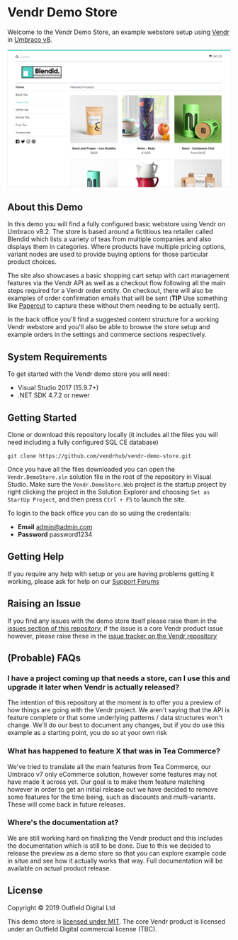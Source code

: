 # Vendr Demo Store

Welcome to the Vendr Demo Store, an example webstore setup using [Vendr](http://getvendr.net) in [Umbraco v8](https://umbraco.com).

![Screenshot](assets/screenshot.png)

## About this Demo

In this demo you will find a fully configured basic webstore using Vendr on Umbraco v8.2. The store is based around a fictitious tea retailer called Blendid which lists a variety of teas from multiple companies and also displays them in categories. Where products have multiple pricing options, variant nodes are used to provide buying options for those particular product choices.

The site also showcases a basic shopping cart setup with cart management features via the Vendr API as well as a checkout flow following all the main steps required for a Vendr order entity. On checkout, there will also be examples of order confirmation emails that will be sent (**TIP** Use something like [Papercut](https://github.com/ChangemakerStudios/Papercut) to capture these without them needing to be actually sent).

In the back office you'll find a suggested content structure for a working Vendr webstore and you'll also be able to browse the store setup and example orders in the settings and commerce sections respectively.

## System Requirements

To get started with the Vendr demo store you will need:

* Visual Studio 2017 (15.9.7+)
* .NET SDK 4.7.2 or newer

## Getting Started

Clone or download this repository locally (it includes all the files you will need including a fully configured SQL CE database)

````
git clone https://github.com/vendrhub/vendr-demo-store.git
````

Once you have all the files downloaded you can open the `Vendr.DemoStore.sln` solution file in the root of the repository in Visual Studio. Make sure the `Vendr.DemoStore.Web` project is the startup project by right clicking the project in the Solution Explorer and choosing `Set as StartUp Project`, and then press `Ctrl + F5` to launch the site.

To login to the back office you can do so using the credentails:

* **Email** admin@admin.com
* **Password** password1234

## Getting Help

If you require any help with setup or you are having problems getting it working, please ask for help on our [Support Forums](https://our.umbraco.com/packages/website-utilities/vendr/vendr-support/)

## Raising an Issue

If you find any issues with the demo store itself please raise them in the [issues section of this repository](https://github.com/vendrhub/vendr-demo-store/issues), if the issue is a core Vendr product issue however, please raise these in the [issue tracker on the Vendr repository](https://github.com/vendrhub/vendr-demo-store/issues)

## (Probable) FAQs

### I have a project coming up that needs a store, can I use this and upgrade it later when Vendr is actually released?

The intention of this repository at the moment is to offer you a preview of how things are going with the Vendr project. We aren't saying that the API is feature complete or that some underlying patterns / data structures won't change. We'll do our best to document any changes, but if you do use this example as a starting point, you do so at your own risk

### What has happened to feature X that was in Tea Commerce?

 We've tried to translate all the main features from Tea Commerce, our Umbraco v7 only eCommerce solution, however some features may not have made it across yet. Our goal is to make them feature matching however in order to get an initial release out we have decided to remove some features for the time being, such as discounts and multi-variants. These will come back in future releases.

### Where's the documentation at?

We are still working hard on finalizing the Vendr product and this includes the documentation which is still to be done. Due to this we decided to release the preview as a demo store so that you can explore example code in situe and see how it actually works that way. Full documentation will be available on actual product release.

## License

Copyright © 2019 Outfield Digital Ltd

This demo store is [licensed under MIT](LICENSE). The core Vendr product is licensed under an Outfield Digital commercial license (TBC).


